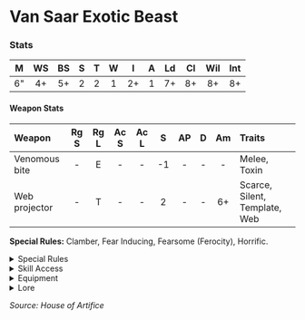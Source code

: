 

# Van Saar Exotic Beast
### Stats

|  M  | WS  | BS  |  S  |  T  |  W  |  I  |  A  | Ld  | Cl  | Wil | Int |
| :-: | :-: | :-: | :-: | :-: | :-: | :-: | :-: | :-: | :-: | :-: | :-: |
| 6"  | 4+  | 5+  |  2  |  2  |  1  | 2+  |  1  | 7+  | 8+  | 8+  | 8+  |

#### Weapon Stats

| Weapon        | Rg S | Rg L | Ac S | Ac L |  S  | AP  |  D  | Am  | Traits                                                                                                                                                                                                                               |
| :------------ | :--: | :--: | :--: | :--: | :-: | :-: | :-: | :-: | :----------------------------------------------------------------------------------------------------------------------------------------------------------------------------------------------------------------------------------- |
| Venomous bite |  -   |  E   |  -   |  -   | -1  |  -  |  -  |  -  | <Tooltip type="traits" content="melee">Melee</Tooltip>, <Tooltip type="traits" content="toxin">Toxin</Tooltip>                                                                                                                       |
| Web projector |  -   |  T   |  -   |  -   |  2  |  -  |  -  | 6+  | <Tooltip type="traits" content="scarce">Scarce</Tooltip>, <Tooltip type="traits" content="silent">Silent</Tooltip>, <Tooltip type="traits" content="template">Template</Tooltip>, <Tooltip type="traits" content="web">Web</Tooltip> |



**Special Rules:** Clamber, Fear Inducing, Fearsome (Ferocity), Horrific.

<details className="">
<summary>Special Rules</summary>

**Clamber:** When this fighter climbs, the vertical distance they move is not halved. In
other words, they always count as climbing up or down a ladder.

**Fear Inducing:** Cyberachnids have the Fearsome (Ferocity) skill and may confer
this onto their owner. The owner only gains this skill provided they have an Active
Cyberachnid within 3", otherwise the skill is lost.

**Fearsome (Ferocity):** If an enemy makes a Charge action that targets this fighter,
they must make a Willpower check before moving. If the check is failed, they cannot
move and their activation ends immediately.

**Horrific:** A Cyberachnid is a horrifying meld of machine and spider that gangers of
other Houses would just as soon not have in their hide-out. A Cyberachnid can never
be Captured.

</details>

<details className="">
<summary>Skill Access</summary>

Should a Cyberachnid become a Specialist, it has access to the following skill sets:

| [Agility](/docs/gang-fighters-and-their-weaponry/skills/#agility) | [Brawn](/docs/gang-fighters-and-their-weaponry/skills/#brawn) | [Combat](/docs/gang-fighters-and-their-weaponry/skills/#combat) | [Cunning](/docs/gang-fighters-and-their-weaponry/skills/#cunning) | [Ferocity](/docs/gang-fighters-and-their-weaponry/skills/#ferocity) | [Leadership](/docs/gang-fighters-and-their-weaponry/skills/#leadership) | [Savant](/docs/gang-fighters-and-their-weaponry/skills/#savant) | [Shooting](/docs/gang-fighters-and-their-weaponry/skills/#shooting) | [Tech](/docs/gang-fighters-and-their-weaponry/skills/gang-specific-skills#tech) |
| :---------------------------------------------------------------: | :-----------------------------------------------------------: | :-------------------------------------------------------------: | :---------------------------------------------------------------: | :-----------------------------------------------------------------: | :---------------------------------------------------------------------: | :-------------------------------------------------------------: | :-----------------------------------------------------------------: | :--------------------------------------------------------------------------------------------: |
|                             Secondary                             |                               -                               |                                -                                |                              Primary                              |                                  -                                  |                                    -                                    |                                -                                |                                  -                                  |                                               -                                                |

</details>

<details className="equipment">
<summary>Equipment</summary>

A Cyberachnid may not purchase weapons or Wargear. A Cyberachnid is armed with a Venomous Bite and a Web
Projector.

</details>

<details className="lore">
<summary>Lore</summary>

_Spiders are common to every human-colonised world in the galaxy. Perhaps millennia ago, when Mankind set out to populate the stars, those first ships had onboard stowaways in the form of insects and arachnids, and they were accidentally introduced to new ecosystems. Perhaps they were deliberately introduced to control dangerous insect life on many worlds. Or perhaps they were always there. No one knows for sure, but that spiders can be found almost everywhere humanity thrives is beyond doubt._

_The hives of Necromunda are infamous for their mutant spiders, and many millions of subspecies exist in the dark corners and dusty cracks of the great hives. Some varieties can grow to several feet across, and their presence can make whole domes uninhabitable._

_The spiders of Necromunda mean much to the planet, not least featuring heavily in the heraldry of many clans and ruling families. Yet possibly the most readily-made association is to the House of Van Saar, whose sigil is the likeness of a spider. Van Saar play on this, capturing and breeding large Necromundan arachnids and modifying them cybernetically for many purposes. Van Saar gangs are often accompanied by several such slaved servitor spiders, and their gruesome appearance is often enough to make the faint-hearted maintain what they feel is a safe distance, but in truth is right in the crosshairs, where the Van Saar want them…_

</details>

_Source: House of Artifice_